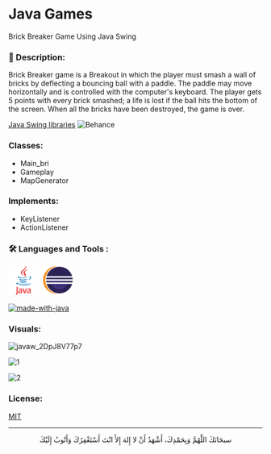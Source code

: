 # Java Games

Brick Breaker Game Using Java Swing

### 📝 Description: 
  Brick Breaker game is a Breakout in which the player must smash a wall of bricks by deflecting a bouncing ball with a paddle. The paddle may move horizontally and is controlled with the computer's keyboard. The player gets 5 points with every brick smashed; a life is lost if the ball hits the bottom of the screen. When all the bricks have been destroyed, the game is over.

[Java Swing libraries](https://docs.oracle.com/javase/7/docs/api/javax/swing/package-summary.html)
![Behance](https://img.shields.io/badge/Version-V1.0.0-1769ff?style=for-the-badge&logo=&logoColor=white)

### Classes:
* Main_bri
* Gameplay
* MapGenerator

### Implements: 
* KeyListener
* ActionListener

### 🛠️ Languages and Tools :
<div>
  <img src="https://github.com/devicons/devicon/blob/master/icons/java/java-original-wordmark.svg" title="Java" alt="Java" width="60" height="60"/>&nbsp;
  <img src="https://github.com/devicons/devicon/blob/master/icons/eclipse/eclipse-original.svg" title="Eclipse" **alt="Eclipse" width="60" height="60"/>
</div>

[![made-with-java](https://img.shields.io/badge/Made%20with-Java%20Swing-1f425f.svg)](https://www.java.com)
  
### Visuals:
![javaw_2DpJ8V77p7](https://github.com/AbikoAzh/Java-Swing-Game-brick-Breaker/assets/165510364/1c075147-0c51-4257-8c3b-bb4c6f7bc9d7)

![1](https://github.com/AbikoAzh/Java-Swing-Game-brick-Breaker/assets/165510364/f7b97314-f2f5-447b-ade2-c08e1e6b840a)

![2](https://github.com/AbikoAzh/Java-Swing-Game-brick-Breaker/assets/165510364/4a215e59-de55-45a7-bba4-744cf0177522)


### License:
[MIT](https://choosealicense.com/licenses/mit/)

---
<div align="center">
    سبحَانَكَ اللَّهُمَّ وَبِحَمْدِكَ، أَشْهَدُ أَنْ لا إِلهَ إِلأَ انْتَ أَسْتَغْفِرُكَ وَأَتْوبُ إِلَيْكَ
</div>

